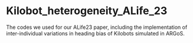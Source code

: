 # Kilobot_heterogeneity_ALife_23
The codes we used for our ALife23 paper, including the implementation of inter-individual variations in heading bias of Kilobots simulated in ARGoS. 
